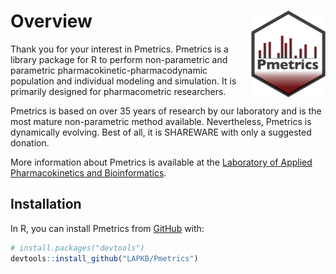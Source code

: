 
<!-- README.md is generated from README.Rmd. Please edit that file -->
<!-- update README.md with devtools::build_readme() -->

# Overview <a href="https://lapkb.github.io/Pmetrics/"><img src="man/figures/logo.png" align="right" height="139" alt="Pmetrics website" /></a>

<!-- badges: start -->
<!-- badges: end -->

Thank you for your interest in Pmetrics. Pmetrics is a library package
for R to perform non-parametric and parametric
pharmacokinetic-pharmacodynamic population and individual modeling and
simulation. It is primarily designed for pharmacometric researchers.

Pmetrics is based on over 35 years of research by our laboratory and is
the most mature non-parametric method available. Nevertheless, Pmetrics
is dynamically evolving. Best of all, it is SHAREWARE with only a
suggested donation.

More information about Pmetrics is available at the [Laboratory of
Applied Pharmacokinetics and
Bioinformatics](http://www.lapk.org/Pmetrics.php).

## Installation

In R, you can install Pmetrics from [GitHub](https://github.com/) with:

``` r
# install.packages("devtools")
devtools::install_github("LAPKB/Pmetrics")
```
